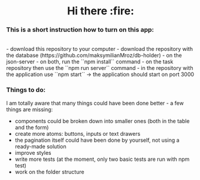 <h1 align="center">Hi there :fire:</h1>
<h3 align="left">This is a short instruction how to turn on this app:</h3>
<br />
- download this repository to your computer
- download the repository with the database (https://github.com/maksymilianMroz/db-holder) - on the json-server
- on both, run the ``npm install`` command
- on the task repository then use the ``npm run server`` command
- in the repository with the application use ``npm start`` -> the application should start on port 3000
<br />

<h3 align="left">Things to do:</h3>

I am totally aware that many things could have been done better - a few things are missing:

- components could be broken down into smaller ones (both in the table and the form)
- create more atoms: buttons, inputs or text drawers
- the pagination itself could have been done by yourself, not using a ready-made solution
- improve styles
- write more tests (at the moment, only two basic tests are run with npm test)
- work on the folder structure
